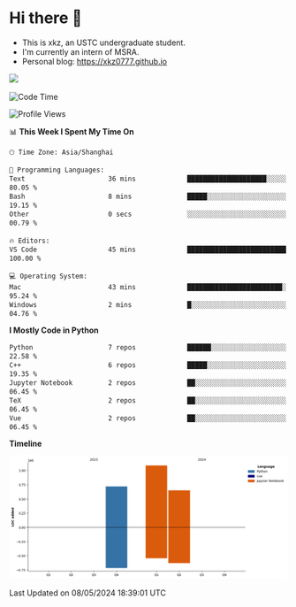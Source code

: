# Hi there :wave:

- This is xkz, an USTC undergraduate student.
- I'm currently an intern of MSRA.
- Personal blog: <https://xkz0777.github.io>

<img src="http://github-profile-summary-cards.vercel.app/api/cards/stats?username=xkz0777">

<!--START_SECTION:waka-->
![Code Time](http://img.shields.io/badge/Code%20Time-347%20hrs%206%20mins-blue)

![Profile Views](http://img.shields.io/badge/Profile%20Views-1-blue)

📊 **This Week I Spent My Time On** 

```text
🕑︎ Time Zone: Asia/Shanghai

💬 Programming Languages: 
Text                     36 mins             ████████████████████░░░░░   80.05 % 
Bash                     8 mins              █████░░░░░░░░░░░░░░░░░░░░   19.15 % 
Other                    0 secs              ░░░░░░░░░░░░░░░░░░░░░░░░░   00.79 % 

🔥 Editors: 
VS Code                  45 mins             █████████████████████████   100.00 % 

💻 Operating System: 
Mac                      43 mins             ████████████████████████░   95.24 % 
Windows                  2 mins              █░░░░░░░░░░░░░░░░░░░░░░░░   04.76 % 
```

**I Mostly Code in Python** 

```text
Python                   7 repos             ██████░░░░░░░░░░░░░░░░░░░   22.58 % 
C++                      6 repos             █████░░░░░░░░░░░░░░░░░░░░   19.35 % 
Jupyter Notebook         2 repos             ██░░░░░░░░░░░░░░░░░░░░░░░   06.45 % 
TeX                      2 repos             ██░░░░░░░░░░░░░░░░░░░░░░░   06.45 % 
Vue                      2 repos             ██░░░░░░░░░░░░░░░░░░░░░░░   06.45 % 
```



**Timeline**

![Lines of Code chart](https://raw.githubusercontent.com/xkz0777/xkz0777/master/assets/bar_graph.png)


 Last Updated on 08/05/2024 18:39:01 UTC
<!--END_SECTION:waka-->
